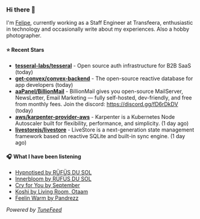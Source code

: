 ### Hi there 👋

I'm [Felipe](https://felipevm.com), currently working as a Staff Engineer at Transfeera, enthusiastic in technology and occasionally write about my experiences. Also a hobby photographer.

#### ⭐ Recent Stars
- **[tesseral-labs/tesseral](https://github.com/tesseral-labs/tesseral)** - Open source auth infrastructure for B2B SaaS (today)
- **[get-convex/convex-backend](https://github.com/get-convex/convex-backend)** - The open-source reactive database for app developers (today)
- **[aaPanel/BillionMail](https://github.com/aaPanel/BillionMail)** - BillionMail gives you open-source MailServer, NewsLetter,  Email Marketing — fully self-hosted, dev-friendly, and free from monthly fees. Join the discord: https://discord.gg/fD6rDkDV (today)
- **[aws/karpenter-provider-aws](https://github.com/aws/karpenter-provider-aws)** - Karpenter is a Kubernetes Node Autoscaler built for flexibility, performance, and simplicity. (1 day ago)
- **[livestorejs/livestore](https://github.com/livestorejs/livestore)** - LiveStore is a next-generation state management framework based on reactive SQLite and built-in sync engine. (1 day ago)

#### 🎧 What I have been listening
- [Hypnotised by RÜFÜS DU SOL](https://open.spotify.com/track/6bSDNRvJpDkwSNTKjSanwX)
- [Innerbloom by RÜFÜS DU SOL](https://open.spotify.com/track/6CGMZijOAZvTXG21T8t6R0)
- [Cry for You by September](https://open.spotify.com/track/1mvZErZBp7WZT3HfGBykao)
- [Koshi by Living Room, Otaam](https://open.spotify.com/track/2tkZRKUSuWbwhQoYeVnqCZ)
- [Feelin Warm by Pandrezz](https://open.spotify.com/track/1SGBBPRoQxH630IchH0Zne)

_Powered by [TuneFeed](https://tunefeed.app?ref=github.com)_
